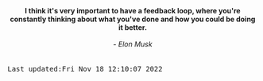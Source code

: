 
<div align="center"><b><span>I think it's very important to have a feedback loop, where you're constantly thinking about what you've done and how you could be doing it better.</span></b><br><br><i> - Elon Musk</i></div>
<br><br><kbd>Last updated:Fri Nov 18 12:10:07 2022</kbd>